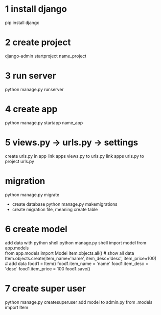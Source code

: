 # 1 install django
pip install django

# 2 create project
django-admin startproject name_project

# 3 run server
python manage.py runserver

# 4 create app
python manage.py startapp name_app

# 5 views.py -> urls.py -> settings
create urls.py in app
link apps views.py to urls.py 
link apps urls.py to project urls.py

# migration
python manage.py migrate
- create database
python manage.py makemigrations
- create migration file, meaning create table

# 6 create model
add data with python shell
python manage.py shell
import model from app.models\
from app.models import Model
Item.objects.all() # show all data
Item.objects.create(item_name='name', item_desc='desc', item_price=100) # add data
food1 = Item()
food1.item_name = 'name'
food1.item_desc = 'desc'
food1.item_price = 100
food1.save()

# 7 create super user
python manage.py createsuperuser
add model to admin.py
from .models import Item
